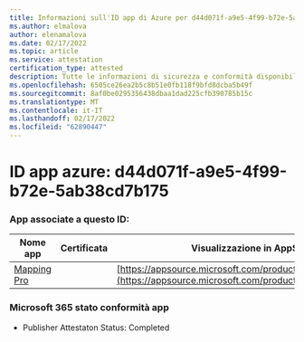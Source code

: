 ```yaml
---
title: Informazioni sull'ID app di Azure per d44d071f-a9e5-4f99-b72e-5ab38cd7b175
ms.author: elmalova
author: elenamalova
ms.date: 02/17/2022
ms.topic: article
ms.service: attestation
certification_type: attested
description: Tutte le informazioni di sicurezza e conformità disponibili per d44d071f-a9e5-4f99-b72e-5ab38cd7b175.
ms.openlocfilehash: 6505ce26ea2b5c8b51e0fb118f9bfd8dcba5b49f
ms.sourcegitcommit: 8af0be0295356438dbaa1dad225cfb390785b15c
ms.translationtype: MT
ms.contentlocale: it-IT
ms.lasthandoff: 02/17/2022
ms.locfileid: "62890447"
---
```

# <a name="azure-app-id-d44d071f-a9e5-4f99-b72e-5ab38cd7b175"></a>ID app azure: d44d071f-a9e5-4f99-b72e-5ab38cd7b175


### <a name="apps-associated-with-this-id"></a>App associate a questo ID:
| **Nome app** | **Certificata** | **Visualizzazione in AppSource** |
|--------------|---------------|-----------------------|
| [Mapping Pro](https://docs.microsoft.com/microsoft-365-app-certification/forward/WA200003434) |  | [https://appsource.microsoft.com/product/office/WA200003434](https://appsource.microsoft.com/product/office/WA200003434) |

### <a name="microsoft-365-app-compliance-status"></a>Microsoft 365 stato conformità app
- Publisher Attestaton Status: Completed
